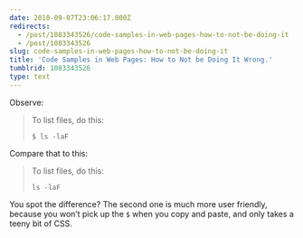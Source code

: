 ```yaml
---
date: 2010-09-07T23:06:17.000Z
redirects:
  - /post/1083343526/code-samples-in-web-pages-how-to-not-be-doing-it
  - /post/1083343526
slug: code-samples-in-web-pages-how-to-not-be-doing-it
title: 'Code Samples in Web Pages: How to Not be Doing It Wrong.'
tumblrid: 1083343526
type: text
---
```

<p>Observe:</p>

<blockquote><p>To list files, do this:</p>
<pre><code>$ ls -laF</code></pre></blockquote>

<p>Compare that to this:</p>

<blockquote><p>To list files, do this:</p>
<pre><code class="dollar">ls -laF</code></pre></blockquote>

<p>You spot the difference?  The second one is much more user friendly, because you won&rsquo;t pick up the <code>$</code> when you copy and paste, and only takes a teeny bit of CSS.</p>
